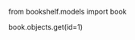 from bookshelf.models import book

book.objects.get(id=1)

[comment]: <> (<QuerySet [<book: Title: 1984 Author: George Orwell Pub year: 1949>]>)